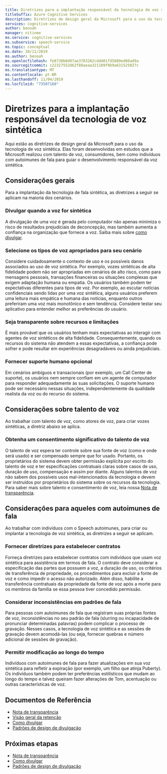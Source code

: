 ```yaml
---
title: Diretrizes para a implantação responsável da tecnologia de voz sintética
titleSuffix: Azure Cognitive Services
description: Diretrizes de design geral da Microsoft para o uso da tecnologia de voz sintética. Elas foram desenvolvidas em estudos que a Microsoft realizou com talento de voz, consumidores, bem como indivíduos com fala autoimunes para guiar o desenvolvimento responsável da voz sintética.
services: cognitive-services
author: benoah
manager: nitinme
ms.service: cognitive-services
ms.subservice: speech-service
ms.topic: conceptual
ms.date: 10/11/2019
ms.author: benoah
ms.openlocfilehash: fe8730b0d97ae3783282cdd401fd5889ed08ad9a
ms.sourcegitcommit: c22327552d62f88aeaa321189f9b9a631525027c
ms.translationtype: MT
ms.contentlocale: pt-BR
ms.lasthandoff: 11/04/2019
ms.locfileid: "73507160"
---
```

# <a name="guidelines-for-responsible-deployment-of-synthetic-voice-technology"></a>Diretrizes para a implantação responsável da tecnologia de voz sintética
Aqui estão as diretrizes de design geral da Microsoft para o uso da tecnologia de voz sintética. Elas foram desenvolvidas em estudos que a Microsoft realizou com talento de voz, consumidores, bem como indivíduos com autoimunes de fala para guiar o desenvolvimento responsável da voz sintética.

## <a name="general-considerations"></a>Considerações gerais
Para a implantação da tecnologia de fala sintética, as diretrizes a seguir se aplicam na maioria dos cenários.

### <a name="disclose-when-the-voice-is-synthetic"></a>Divulgar quando a voz for sintética
A divulgação de uma voz é gerada pelo computador não apenas minimiza o risco de resultados prejudiciais de deconcepção, mas também aumenta a confiança na organização que fornece a voz. Saiba mais sobre [como divulgar](concepts-disclosure-guidelines.md).

### <a name="select-appropriate-voice-types-for-your-scenario"></a>Selecione os tipos de voz apropriados para seu cenário
Considere cuidadosamente o contexto de uso e os possíveis danos associados ao uso de voz sintética. Por exemplo, vozes sintéticas de alta fidelidade podem não ser apropriadas em cenários de alto risco, como para mensagens pessoais, transações financeiras ou situações complexas que exigem adaptação humana ou empatia. Os usuários também podem ter expectativas diferentes para tipos de voz. Por exemplo, ao escutar notícias confidenciais sendo lidas por uma voz sintética, alguns usuários preferem uma leitura mais empática e humana das notícias, enquanto outros preferiram uma voz mais monotônico e sem tendência. Considere testar seu aplicativo para entender melhor as preferências do usuário.

### <a name="be-transparent-about-capabilities-and-limitations"></a>Seja transparente sobre recursos e limitações
É mais provável que os usuários tenham mais expectativas ao interagir com agentes de voz sintéticos de alta fidelidade. Consequentemente, quando os recursos do sistema não atendem a essas expectativas, a confiança pode sofrer e pode resultar em experiências desagradáveis ou ainda prejudiciais.

### <a name="provide-optional-human-support"></a>Fornecer suporte humano opcional
Em cenários ambíguos e transacionais (por exemplo, um Call Center de suporte), os usuários nem sempre confiam em um agente de computador para responder adequadamente às suas solicitações. O suporte humano pode ser necessário nessas situações, independentemente da qualidade realista da voz ou do recurso do sistema.

## <a name="considerations-for-voice-talent"></a>Considerações sobre talento de voz
Ao trabalhar com talento de voz, como atores de voz, para criar vozes sintéticas, a diretriz abaixo se aplica.

### <a name="obtain-meaningful-consent-from-voice-talent"></a>Obtenha um consentimento significativo do talento de voz
O talento de voz espera ter controle sobre sua fonte de voz (como e onde será usado) e ser compensado sempre que for usado. Portanto, os proprietários do sistema devem obter permissão explícita por escrito do talento de voz e ter especificações contratuais claras sobre casos de uso, duração de uso, compensação e assim por diante. Alguns talentos de voz não sabem dos possíveis usos mal-intencionados da tecnologia e devem ser instruídos por proprietários do sistema sobre os recursos da tecnologia. Para saber mais sobre talento e consentimento de voz, leia nossa [Nota de transparência](https://aka.ms/neural-tts-transparency-note).


## <a name="considerations-for-those-with-speech-disorders"></a>Considerações para aqueles com autoimunes de fala
Ao trabalhar com indivíduos com o Speech autoimunes, para criar ou implantar a tecnologia de voz sintética, as diretrizes a seguir se aplicam.

### <a name="provide-guidelines-to-establish-contracts"></a>Fornecer diretrizes para estabelecer contratos
Forneça diretrizes para estabelecer contratos com indivíduos que usam voz sintética para assistência em termos de fala. O contrato deve considerar a especificação das partes que possuem a voz, a duração de uso, os critérios de transferência de propriedade, os procedimentos para excluir a fonte de voz e como impedir o acesso não autorizado. Além disso, habilite a transferência contratuais da propriedade da fonte de voz após a morte para os membros da família se essa pessoa tiver concedido permissão.

### <a name="account-for-inconsistencies-in-speech-patterns"></a>Considerar inconsistências em padrões de fala
Para pessoas com autoimunes de fala que registram suas próprias fontes de voz, inconsistências no seu padrão de fala (slurring ou incapacidade de pronunciar determinadas palavras) podem complicar o processo de gravação. Nesses casos, a tecnologia de voz sintética e as sessões de gravação devem acomodá-las (ou seja, fornecer quebras e número adicional de sessões de gravação).

### <a name="allow-modification-over-time"></a>Permitir modificação ao longo do tempo
Indivíduos com autoimunes de fala para fazer atualizações em sua voz sintética para refletir a expiração (por exemplo, um filho que atinja Puberty). Os indivíduos também podem ter preferências estilísticos que mudam ao longo do tempo e talvez queiram fazer alterações de Tom, acentuação ou outras características de voz.


## <a name="reference-docs"></a>Documentos de Referência

* [Nota de transparência](https://aka.ms/neural-tts-transparency-note)
* [Visão geral da retenção](concepts-gating-overview.md)
* [Como divulgar](concepts-disclosure-guidelines.md)
* [Padrões de design de divulgação](concepts-disclosure-patterns.md)

## <a name="next-steps"></a>Próximas etapas

* [Nota de transparência](https://aka.ms/neural-tts-transparency-note)
* [Como divulgar](concepts-disclosure-guidelines.md)
* [Padrões de design de divulgação](concepts-disclosure-patterns.md)
